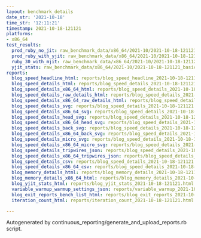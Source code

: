 ```yaml
---
layout: benchmark_details
date_str: '2021-10-18'
time_str: '12:11:21'
timestamp: 2021-10-18-121121
platforms:
- x86_64
test_results:
  prod_ruby_no_jit: raw_benchmark_data/x86_64/2021-10/2021-10-18-121121_basic_benchmark_prod_ruby_no_jit.json
  prod_ruby_with_yjit: raw_benchmark_data/x86_64/2021-10/2021-10-18-121121_basic_benchmark_prod_ruby_with_yjit.json
  ruby_30_with_mjit: raw_benchmark_data/x86_64/2021-10/2021-10-18-121121_basic_benchmark_ruby_30_with_mjit.json
  yjit_stats: raw_benchmark_data/x86_64/2021-10/2021-10-18-121121_basic_benchmark_yjit_stats.json
reports:
  blog_speed_headline_html: reports/blog_speed_headline_2021-10-18-121121.html
  blog_speed_details_html: reports/blog_speed_details_2021-10-18-121121.html
  blog_speed_details_x86_64_html: reports/blog_speed_details_2021-10-18-121121.x86_64.html
  blog_speed_details_raw_details_html: reports/blog_speed_details_2021-10-18-121121.raw_details.html
  blog_speed_details_x86_64_raw_details_html: reports/blog_speed_details_2021-10-18-121121.x86_64.raw_details.html
  blog_speed_details_svg: reports/blog_speed_details_2021-10-18-121121.svg
  blog_speed_details_x86_64_svg: reports/blog_speed_details_2021-10-18-121121.x86_64.svg
  blog_speed_details_head_svg: reports/blog_speed_details_2021-10-18-121121.head.svg
  blog_speed_details_x86_64_head_svg: reports/blog_speed_details_2021-10-18-121121.x86_64.head.svg
  blog_speed_details_back_svg: reports/blog_speed_details_2021-10-18-121121.back.svg
  blog_speed_details_x86_64_back_svg: reports/blog_speed_details_2021-10-18-121121.x86_64.back.svg
  blog_speed_details_micro_svg: reports/blog_speed_details_2021-10-18-121121.micro.svg
  blog_speed_details_x86_64_micro_svg: reports/blog_speed_details_2021-10-18-121121.x86_64.micro.svg
  blog_speed_details_tripwires_json: reports/blog_speed_details_2021-10-18-121121.tripwires.json
  blog_speed_details_x86_64_tripwires_json: reports/blog_speed_details_2021-10-18-121121.x86_64.tripwires.json
  blog_speed_details_csv: reports/blog_speed_details_2021-10-18-121121.csv
  blog_speed_details_x86_64_csv: reports/blog_speed_details_2021-10-18-121121.x86_64.csv
  blog_memory_details_html: reports/blog_memory_details_2021-10-18-121121.html
  blog_memory_details_x86_64_html: reports/blog_memory_details_2021-10-18-121121.x86_64.html
  blog_yjit_stats_html: reports/blog_yjit_stats_2021-10-18-121121.html
  variable_warmup_warmup_settings_json: reports/variable_warmup_2021-10-18-121121.warmup_settings.json
  blog_exit_reports_bench_list_html: reports/blog_exit_reports_2021-10-18-121121.bench_list.html
  iteration_count_html: reports/iteration_count_2021-10-18-121121.html

---
```

Autogenerated by continuous_reporting/generate_and_upload_reports.rb script.

